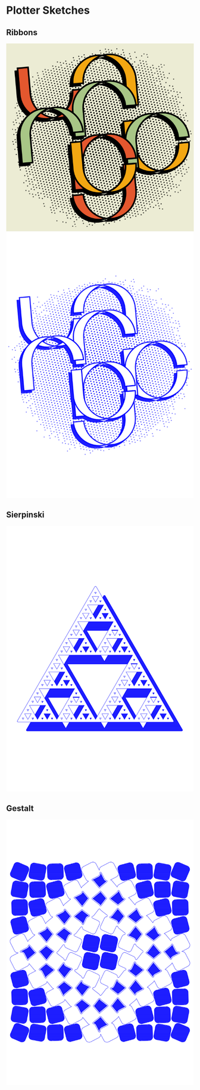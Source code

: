 # Plotter Sketches

## Ribbons

![](ribbons/prints/ribbons.png)
![](ribbons/prints/ribbons-plotter.svg)

## Sierpinski

![](sierpinski/prints/sierpinski-1.svg)

## Gestalt

![](gestalt/prints/gestalt-1.svg)